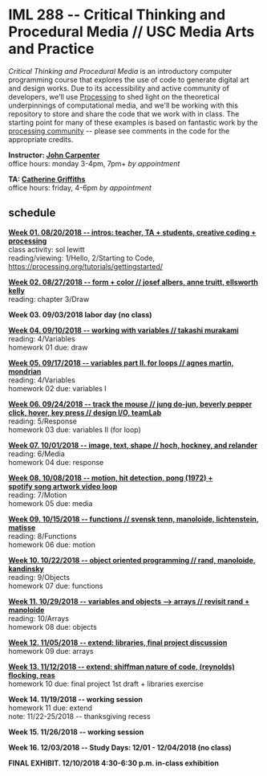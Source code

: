 # IML 288 -- Critical Thinking and Procedural Media // USC Media Arts and Practice  
_Critical Thinking and Procedural Media_ is an introductory computer programming course that explores the use of code to generate digital art and design works.  Due to its accessibility and active community of developers, we’ll use [Processing](http://processing.org/download/) to shed light on the theoretical underpinnings of computational media, and we'll be working with this repository to store and share the code that we work with in class. The starting point for many of these examples is based on fantastic work by the [processing community](https://discourse.processing.org/) -- please see comments in the code for the appropriate credits.

**Instructor: [John Carpenter](http://johnbcarpenter.com)**  
office hours: monday 3-4pm, 7pm+ _by appointment_  

**TA: [Catherine Griffiths](http://isohale.com)**  
office hours: friday, 4-6pm _by appointment_  

## schedule
**[Week 01. 08/20/2018 -- intros: teacher, TA + students, creative coding + processing](https://github.com/johnbcarpenter/USC_IML288/tree/master/CLASS/WEEK01.md)**  
class activity: sol lewitt  
reading/viewing: 1/Hello, 2/Starting to Code, https://processing.org/tutorials/gettingstarted/  
  
**[Week 02. 08/27/2018 -- form + color // josef albers, anne truitt, ellsworth kelly](https://github.com/johnbcarpenter/USC_IML288/tree/master/CLASS/WEEK02.md)**  
reading: chapter 3/Draw   
  
**Week 03. 09/03/2018 labor day (no class)** 
  
**[Week 04. 09/10/2018 -- working with variables // takashi murakami](https://github.com/johnbcarpenter/USC_IML288/tree/master/CLASS/WEEK04.md)**  
reading: 4/Variables   
homework 01 due: draw   
  
**[Week 05. 09/17/2018 -- variables part II. for loops // agnes martin, mondrian](https://github.com/johnbcarpenter/USC_IML288/tree/master/CLASS/WEEK05.md)**   
reading: 4/Variables   
homework 02 due: variables I    
  
**[Week 06. 09/24/2018 -- track the mouse // jung do-jun, beverly pepper  
click, hover, key press // design I/O, teamLab](https://github.com/johnbcarpenter/USC_IML288/tree/master/CLASS/WEEK06.md)**  
reading: 5/Response   
homework 03 due: variables II (for loop)    
  
**[Week 07. 10/01/2018 -- image, text, shape // hoch, hockney, and relander](https://github.com/johnbcarpenter/USC_IML288/tree/master/CLASS/WEEK07.md)**  
reading: 6/Media   
homework 04 due: response   
  
**[Week 08. 10/08/2018 -- motion, hit detection, pong (1972) +   
spotify song artwork video loop](https://github.com/johnbcarpenter/USC_IML288/tree/master/CLASS/WEEK08.md)**  
reading: 7/Motion   
homework 05 due: media   
  
**[Week 09. 10/15/2018 -- functions // svensk tenn, manoloide, lichtenstein, matisse](https://github.com/johnbcarpenter/USC_IML288/tree/master/CLASS/WEEK09.md)**  
reading: 8/Functions   
homework 06 due: motion   
  
**[Week 10. 10/22/2018 -- object oriented programming // rand, manoloide, kandinsky](https://github.com/johnbcarpenter/USC_IML288/tree/master/CLASS/WEEK10.md)**  
reading: 9/Objects   
homework 07 due: functions   
  
**[Week 11. 10/29/2018 -- variables and objects —> arrays // revisit rand + manoloide](https://github.com/johnbcarpenter/USC_IML288/tree/master/CLASS/WEEK11.md)**  
reading: 10/Arrays   
homework 08 due: objects   
  
**[Week 12. 11/05/2018 -- extend: libraries, final project discussion](https://github.com/johnbcarpenter/USC_IML288/tree/master/CLASS/WEEK12.md)**  
homework 09 due: arrays    
  
**[Week 13. 11/12/2018 -- extend: shiffman nature of code, (reynolds) flocking, reas]((https://github.com/johnbcarpenter/USC_IML288/tree/master/CLASS/WEEK13.md))**   
homework 10 due: final project 1st draft + libraries exercise   
  
**Week 14. 11/19/2018 -- working session**  
homework 11 due: extend  
note: 11/22-25/2018 -- thanksgiving recess  
  
**Week 15. 11/26/2018 -- working session**  
  
**Week 16. 12/03/2018 -- Study Days: 12/01 - 12/04/2018 (no class)**   
  
**FINAL EXHIBIT. 12/10/2018 4:30-6:30 p.m. in-class exhibition**  
